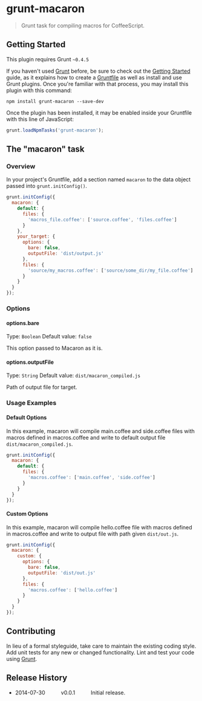 # grunt-macaron

> Grunt task for compiling macros for CoffeeScript.

## Getting Started
This plugin requires Grunt `~0.4.5`

If you haven't used [Grunt](http://gruntjs.com/) before, be sure to check out the [Getting Started](http://gruntjs.com/getting-started) guide, as it explains how to create a [Gruntfile](http://gruntjs.com/sample-gruntfile) as well as install and use Grunt plugins. Once you're familiar with that process, you may install this plugin with this command:

```shell
npm install grunt-macaron --save-dev
```

Once the plugin has been installed, it may be enabled inside your Gruntfile with this line of JavaScript:

```js
grunt.loadNpmTasks('grunt-macaron');
```

## The "macaron" task

### Overview
In your project's Gruntfile, add a section named `macaron` to the data object passed into `grunt.initConfig()`.

```js
grunt.initConfig({
  macaron: {
    default: {
      files: {
        'macros_file.coffee': ['source.coffee', 'files.coffee']
      }
    },
    your_target: {
      options: {
        bare: false,
        outputFile: 'dist/output.js'
      },
      files: {
        'source/my_macros.coffee': ['source/some_dir/my_file.coffee']
      }
    }
  }
});
```

### Options

#### options.bare
Type: `Boolean`
Default value: `false`

This option passed to Macaron as it is.

#### options.outputFile
Type: `String`
Default value: `dist/macaron_compiled.js`

Path of output file for target.

### Usage Examples

#### Default Options
In this example, macaron will compile main.coffee and side.coffee files with macros defined in macros.coffee and write to default output file `dist/macaron_compiled.js`.

```js
grunt.initConfig({
  macaron: {
    default: {
      files: {
        'macros.coffee': ['main.coffee', 'side.coffee']
      }
    }
  }
});
```

#### Custom Options
In this example, macaron will compile hello.coffee file with macros defined in macros.coffee and write to output file with path given `dist/out.js`.

```js
grunt.initConfig({
  macaron: {
    custom: {
      options: {
        bare: false,
        outputFile: 'dist/out.js'
      },
      files: {
        'macros.coffee': ['hello.coffee']
      }
    }
  }
});
```

## Contributing
In lieu of a formal styleguide, take care to maintain the existing coding style. Add unit tests for any new or changed functionality. Lint and test your code using [Grunt](http://gruntjs.com/).

## Release History
* 2014-07-30   v0.0.1   Initial release.